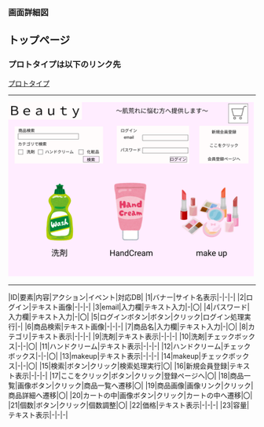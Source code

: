### 画面詳細図
## トップページ
### プロトタイプは以下のリンク先
[プロトタイプ](https://www.figma.com/file/fnaIo1biVaOmLAzGO0Ak4C/%E8%87%AA%E5%88%86%E3%81%AE%E3%82%B5%E3%82%A4%E3%83%88?node-id=0%3A3)
*****
<img src="../img/toppu.png" width="500">

*****
|ID|要素|内容|アクション|イベント|対応DB|
|1|バナー|サイト名表示|-|-|-|
|2|ログイン|テキスト画像|-|-|-|
|3|email|入力欄|テキスト入力|-|〇|
|4|パスワード|入力欄|テキスト入力|-|〇|
|5|ログインボタン|ボタン|クリック|ログイン処理実行|-|
|6|商品検索|テキスト画像|-|-|-|
|7|商品名|入力欄|テキスト入力|-|〇|
|8|カテゴリ|テキスト表示|-|-|-|
|9|洗剤|テキスト表示|-|-|-|
|10|洗剤|チェックボックス|-|-|〇|
|11|ハンドクリーム|テキスト表示|-|-|-|
|12|ハンドクリーム|チェックボックス|-|-|〇|
|13|makeup|テキスト表示|-|-|-|
|14|makeup|チェックボックス|-|-|〇|
|15|検索|ボタン|クリック|検索処理実行|〇|
|16|新規会員登録|テキスト表示|-|-|-|
|17|ここをクリック|ボタン|クリック|登録ページへ|〇|
|18|商品一覧|画像ボタン|クリック|商品一覧へ遷移|〇|
|19|商品画像|画像リンク|クリック|商品詳細へ遷移|〇|
|20|カートの中|画像ボタン|クリック|カートの中へ遷移|〇|
|21|個数|ボタン|クリック|個数調整|〇|
|22|価格|テキスト表示|-|-|-|
|23|容量|テキスト表示|-|-|-|


